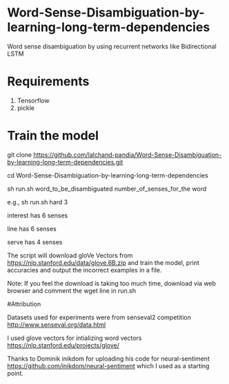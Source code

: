 # Word-Sense-Disambiguation-by-learning-long-term-dependencies
Word sense disambiguation by using recurrent networks like Bidirectional LSTM

# Requirements
 1. Tensorflow
 2. pickle

# Train the model

git clone https://github.com/lalchand-pandia/Word-Sense-Disambiguation-by-learning-long-term-dependencies.git

cd Word-Sense-Disambiguation-by-learning-long-term-dependencies

sh run.sh word_to_be_disambiguated number_of_senses_for_the word

e.g., sh run.sh hard 3

interest has 6 senses

line has 6 senses

serve has 4 senses

The script will download gloVe Vectors from https://nlp.stanford.edu/data/glove.6B.zip and train the model, print accuracies and output the incorrect examples in a file.

Note: If you feel the download is taking too much time, download via web browser and comment the wget line in run.sh

 
#Attribution

Datasets used for experiments were from senseval2 competition http://www.senseval.org/data.html

I used glove vectors for intializing word vectors https://nlp.stanford.edu/projects/glove/


Thanks to Dominik inikdom for uploading his code for neural-sentiment https://github.com/inikdom/neural-sentiment  which I used as a starting point.


